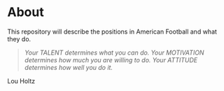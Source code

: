 # About 
This repository will describe the positions in American Football and what they do.

 > *Your TALENT determines what you can do. Your MOTIVATION determines how much you are willing to do. Your ATTITUDE determines how well you do it.*
 
 Lou Holtz
